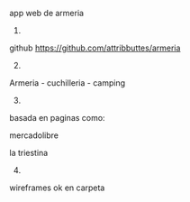 app web de armeria

1. 
github
https://github.com/attribbuttes/armeria

2. 
Armeria - cuchilleria - camping

3. 
basada en paginas como:

mercadolibre

la triestina

4. 
wireframes ok en carpeta


